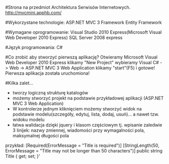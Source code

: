 #Strona na przedmiot Architektura Serwisów Internetowych.
http://mvcmini.apphb.com/

#Wykorzystane technologie:
	ASP.NET MVC 3 Framework
	Entity Framework

#Wymagane oprogramowanie:
	Visual Studio 2010 Express(Microsoft Visual Web Developer 2010 Express)
	SQL Server 2008 express

#Język programowania:
	C#

#Co zrobić aby stworzyć pierwszą aplikację?
	Otwieramy Microsoft Visual Web Developer 2010 Express
	klikamy "New Project"
	wybieramy Visual C# -> Web -> ASP.NET MVC 3 Web Application
	klikamy "start"(F5) i gotowe! Pierwsza aplikacja została uruchomiona!

#Kilka zalet...
- tworzy logiczną strukturę katalogów
- możemy stworzyć projekt na podstawie przykładowej aplikacji (ASP.NET MVC 3 Web Application)
- W kontrolerze jednym kliknięciem możemy stworzyć widok na podstawie modelu(szczegóły, edytuj, lista, dodaj, usuń)... a nawet tzw. widoku modelu
- łatwa walidacja dzięki jquery i klasom częściowym tj. wpisanie zaledwie 3 linijek: nazwy zmiennej, wiadomości przy wymagalności pola, maksymalnej długości pola

przykład:
	[Required(ErrorMessage = "Title is required")]
	[StringLength(50, ErrorMessage = "Title may not be longer than 50 characters")]
	public string Title { get; set; }'
